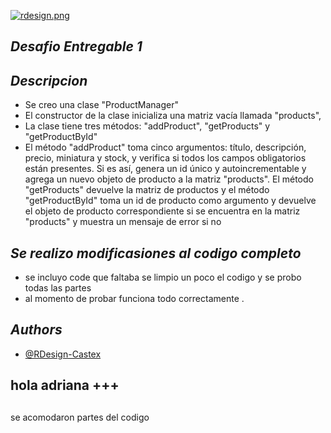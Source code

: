 [![rdesign.png](https://i.postimg.cc/JnrKqr20/rdesign.png)](https://postimg.cc/bG5QYh8f)

## _Desafio Entregable 1_

## _Descripcion_

- Se creo una clase "ProductManager"
- El constructor de la clase inicializa una matriz vacía llamada "products",
- La clase tiene tres métodos: "addProduct", "getProducts" y "getProductById"
- El método "addProduct" toma cinco argumentos: título, descripción, precio, miniatura y stock, y verifica si todos los campos obligatorios están presentes. Si es así, genera un id único y autoincrementable y agrega un nuevo objeto de producto a la matriz "products". El método "getProducts" devuelve la matriz de productos y el método "getProductById" toma un id de producto como argumento y devuelve el objeto de producto correspondiente si se encuentra en la matriz "products" y muestra un mensaje de error si no

## _Se realizo modificasiones al codigo completo_

- se incluyo code que faltaba se limpio un poco el codigo y se probo todas las partes
- al momento de probar funciona todo correctamente .

## _Authors_

- [@RDesign-Castex](https://github.com/RDesign-Castex)

## hola adriana +++

##

se acomodaron partes del codigo
